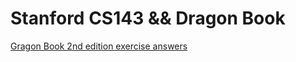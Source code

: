 # Stanford CS143 && Dragon Book

[Gragon Book 2nd edition exercise answers](https://dragon-book.jcf94.com/book/index.html)
